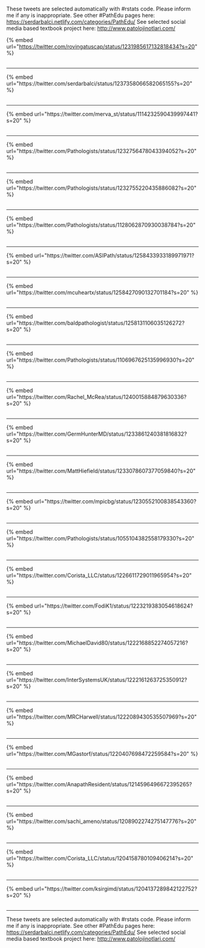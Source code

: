 

These tweets are selected automatically with #rstats code. Please inform me if any is inappropriate.
See other #PathEdu pages here: https://serdarbalci.netlify.com/categories/PathEdu/ 
See selected social media based textbook project here: http://www.patolojinotlari.com/

{% embed url="https://twitter.com/rovingatuscap/status/1231985617132818434?s=20" %}<br>
<br>
<hr>
{% embed url="https://twitter.com/serdarbalci/status/1237358066582065155?s=20" %}<br>
<br>
<hr>
{% embed url="https://twitter.com/merva_st/status/1114232590439997441?s=20" %}<br>
<br>
<hr>
{% embed url="https://twitter.com/Pathologists/status/1232756478043394052?s=20" %}<br>
<br>
<hr>
{% embed url="https://twitter.com/Pathologists/status/1232755220435886082?s=20" %}<br>
<br>
<hr>
{% embed url="https://twitter.com/Pathologists/status/1128062870930038784?s=20" %}<br>
<br>
<hr>
{% embed url="https://twitter.com/ASIPath/status/1258433933189971971?s=20" %}<br>
<br>
<hr>
{% embed url="https://twitter.com/mcuheartx/status/1258427090132701184?s=20" %}<br>
<br>
<hr>
{% embed url="https://twitter.com/baldpathologist/status/1258131106035126272?s=20" %}<br>
<br>
<hr>
{% embed url="https://twitter.com/Pathologists/status/1106967625135996930?s=20" %}<br>
<br>
<hr>
{% embed url="https://twitter.com/Rachel_McRea/status/1240015884879630336?s=20" %}<br>
<br>
<hr>
{% embed url="https://twitter.com/GermHunterMD/status/1233861240381816832?s=20" %}<br>
<br>
<hr>
{% embed url="https://twitter.com/MattHiefield/status/1233078607377059840?s=20" %}<br>
<br>
<hr>
{% embed url="https://twitter.com/mpicbg/status/1230552100838543360?s=20" %}<br>
<br>
<hr>
{% embed url="https://twitter.com/Pathologists/status/1055104382558179330?s=20" %}<br>
<br>
<hr>
{% embed url="https://twitter.com/Corista_LLC/status/1226611729011965954?s=20" %}<br>
<br>
<hr>
{% embed url="https://twitter.com/FodiK1/status/1223219383054618624?s=20" %}<br>
<br>
<hr>
{% embed url="https://twitter.com/MichaelDavid80/status/1222168852274057216?s=20" %}<br>
<br>
<hr>
{% embed url="https://twitter.com/InterSystemsUK/status/1222161263725350912?s=20" %}<br>
<br>
<hr>
{% embed url="https://twitter.com/MRCHarwell/status/1222089430535507969?s=20" %}<br>
<br>
<hr>
{% embed url="https://twitter.com/MGastorf/status/1220407698472259584?s=20" %}<br>
<br>
<hr>
{% embed url="https://twitter.com/AnapathResident/status/1214596496672395265?s=20" %}<br>
<br>
<hr>
{% embed url="https://twitter.com/sachi_ameno/status/1208902274275147776?s=20" %}<br>
<br>
<hr>
{% embed url="https://twitter.com/Corista_LLC/status/1204158780109406214?s=20" %}<br>
<br>
<hr>
{% embed url="https://twitter.com/ksirgimd/status/1204137289842122752?s=20" %}<br>
<br>
<hr>


These tweets are selected automatically with #rstats code. Please inform me if any is inappropriate.
See other #PathEdu pages here: https://serdarbalci.netlify.com/categories/PathEdu/ 
See selected social media based textbook project here: http://www.patolojinotlari.com/
